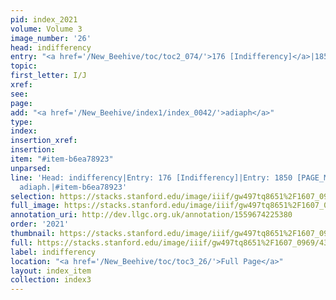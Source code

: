 ```yaml
---
pid: index_2021
volume: Volume 3
image_number: '26'
head: indifferency
entry: "<a href='/New_Beehive/toc/toc2_074/'>176 [Indifferency]</a>|1850 [PAGE_MISSING]"
topic: 
first_letter: I/J
xref: 
see: 
page: 
add: "<a href='/New_Beehive/index1/index_0042/'>adiaph</a>"
type: 
index: 
insertion_xref: 
insertion: 
item: "#item-b6ea78923"
unparsed: 
line: 'Head: indifferency|Entry: 176 [Indifferency]|Entry: 1850 [PAGE_MISSING]|Add:
  adiaph.|#item-b6ea78923'
selection: https://stacks.stanford.edu/image/iiif/gw497tq8651%2F1607_0969/439,229,825,179/full/0/default.jpg
full_image: https://stacks.stanford.edu/image/iiif/gw497tq8651%2F1607_0969/full/full/0/default.jpg
annotation_uri: http://dev.llgc.org.uk/annotation/1559674225380
order: '2021'
thumbnail: https://stacks.stanford.edu/image/iiif/gw497tq8651%2F1607_0969/439,229,825,179/150,/0/default.jpg
full: https://stacks.stanford.edu/image/iiif/gw497tq8651%2F1607_0969/439,229,825,179/full/0/default.jpg
label: indifferency
location: "<a href='/New_Beehive/toc/toc3_26/'>Full Page</a>"
layout: index_item
collection: index3
---
```

